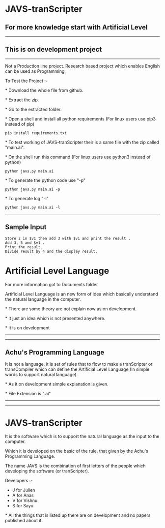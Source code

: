 # JAVS-tranScripter
## For more knowledge start with Artificial Level
---
## This is on development project  
---
Not a Production line project. Research based project which enables English can be used as Programming.

To Test the Project :- 

\* Download the whole file from github.

\* Extract the zip.

\* Go to the extracted folder.

\* Open a shell and install all python requirements (For linux users use pip3 instead of pip)
```
pip install requirements.txt
```
\* To test working of JAVS-tranScripter their is a same file with the zip called "main.ai".

\* On the shell run this command (For linux users use python3 instead of python)
```
python javs.py main.ai
```

\* To generate the python code use "-p"
```
python javs.py main.ai -p
```

\* To generate log "-l"

```
python javs.py main.ai -l
```
---

## Sample Input 

```
Store 2 in $v1 then add 3 with $v1 and print the result .
Add 3, 5 and $v1 .
Print the result.
Divide result by 4 and the display result.
```


# Artificial Level Language

For more information got to Documents folder

Artificial Level Language is an new form of idea which basically understand the natural language in the computer.

\* There are some theory are not explain now as on development.

\* It just an idea which is not presented anywhere.

\* It is on development 
___
___
## Achu's Programming Language
It is not a language, it is set of rules that to flow to make a tranScripter or transCompiler which can define the Artificial Level Language (In simple words to support natural language).

\* As it on development simple explanation is given. 

\* File Extension is ".ai"
___
___
# JAVS-tranScripter
It is the software which is to support the natural language as the input to the computer.

Which it is developed on the basic of the rule, that given by the Achu's Programming Language.

The name JAVS is the combination of first letters of the people which developing the software (or tranScripter).

Developers :-
- J for Julien
- A for Anas
- V for Vishnu
- S for Sayu  

\* All the things that is listed up there are on development and no papers published about it.
